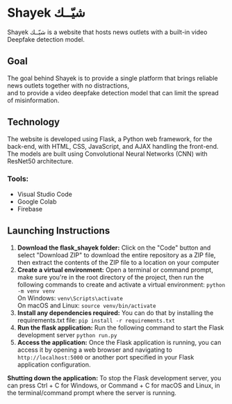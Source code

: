 # Shayek شيّــك

Shayek شيّــك is a website that hosts news outlets with a built-in video Deepfake detection model.

## Goal
The goal behind Shayek is to provide a single platform that brings reliable news outlets together with no distractions,
<br> and to provide a video deepfake detection model that can limit the spread of misinformation.

## Technology
The website is developed using Flask, a Python web framework, for the back-end, with HTML, CSS, JavaScript, and AJAX handling the front-end.
<br>The models are built using Convolutional Neural Networks (CNN) with ResNet50 architecture.
### Tools: 
<ul>
  <li>Visual Studio Code</li>
  <li>Google Colab</li>
  <li>Firebase</li>
</ul>

## Launching Instructions
<ol>
    <li>
        <strong>Download the flask_shayek folder:</strong>
Click on the "Code" button and select "Download ZIP" to download the entire repository as a ZIP file, then extract the contents of the ZIP file to a location on your computer
    </li>
    <li>
        <strong>Create a virtual environment:</strong>
        Open a terminal or command prompt, make sure you're in the root directory of the project, then run the following commands to create and activate a virtual environment: <code>python -m venv venv</code>
        <br>On Windows: <code>venv\Scripts\activate</code>
        <br>On macOS and Linux: <code>source venv/bin/activate</code>
    </li>
    <li>
        <strong>Install any dependencies required:</strong>
        You can do that by installing the requirements.txt file: <code>pip install -r requirements.txt</code>
    </li>
    <li>
        <strong>Run the flask application:</strong>
        Run the following command to start the Flask development server <code>python run.py</code>
    </li>
    <li>
        <strong>Access the application:</strong>
        Once the Flask application is running, you can access it by opening a web browser and navigating to <code>http://localhost:5000</code> or another port specified in your Flask application configuration.
    </li>
  </ol>
<strong>Shutting down the application:</strong>
To stop the Flask development server, you can press Ctrl + C for Windows, or Command + C for macOS and Linux, in the terminal/command prompt where the server is running.
